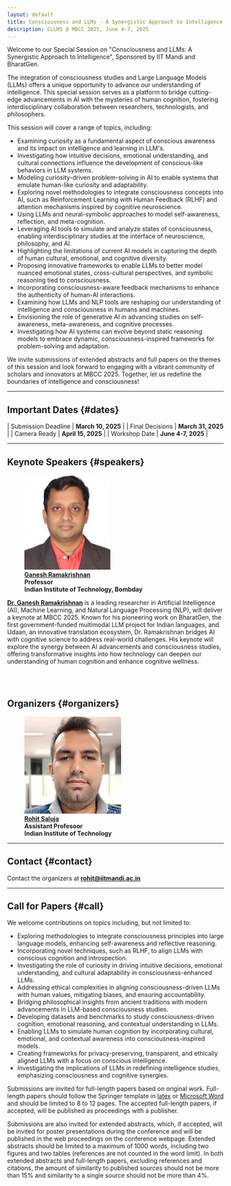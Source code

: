 ```yaml
---
layout: default
title: Consciousness and LLMs - A Synergistic Approach to Intelligence
description: CLLMS @ MBCC 2025, June 4-7, 2025
---
```





Welcome to our Special Session on "Consciousness and LLMs: A Synergistic Approach to Intelligence", Sponsored by IIT Mandi and BharatGen.

The integration of consciousness studies and Large Language Models (LLMs) offers a unique opportunity to advance our understanding of intelligence. This special session serves as a platform to bridge cutting-edge advancements in AI with the mysteries of human cognition, fostering interdisciplinary collaboration between researchers, technologists, and philosophers.

This session will cover a range of topics, including:

+ Examining curiosity as a fundamental aspect of conscious awareness and its impact on intelligence and learning in LLM's. 
+ Investigating how intuitive decisions, emotional understanding, and cultural connections influence the development of conscious-like behaviors in LLM systems. 
+ Modeling curiosity-driven problem-solving in AI to enable systems that emulate human-like curiosity and adaptability.
+ Exploring novel methodologies to integrate consciousness concepts into AI, such as Reinforcement Learning with Human Feedback (RLHF) and attention mechanisms inspired by cognitive neuroscience. 
+ Using LLMs and neural-symbolic approaches to model self-awareness, reflection, and meta-cognition. 
+ Leveraging AI tools to simulate and analyze states of consciousness, enabling interdisciplinary studies at the interface of neuroscience, philosophy, and AI.
+ Highlighting the limitations of current AI models in capturing the depth of human cultural, emotional, and cognitive diversity. 
+ Proposing innovative frameworks to enable LLMs to better model nuanced emotional states, cross-cultural perspectives, and symbolic reasoning tied to consciousness. 
+ Incorporating consciousness-aware feedback mechanisms to enhance the authenticity of human-AI interactions.
+ Examining how LLMs and NLP tools are reshaping our understanding of intelligence and consciousness in humans and machines. 
+ Envisioning the role of generative AI in advancing studies on self-awareness, meta-awareness, and cognitive processes. 
+ Investigating how AI systems can evolve beyond static reasoning models to embrace dynamic, consciousness-inspired frameworks for problem-solving and adaptation.

We invite submissions of extended abstracts and full papers on the themes of this session and look forward to engaging with a vibrant community of scholars and innovators at MBCC 2025. Together, let us redefine the boundaries of intelligence and consciousness!

---
## **Important Dates** {#dates}

| Submission Deadline  | **March 10, 2025** |
| Final Decisions  | **March 31, 2025** |
| Camera Ready  | **April 15, 2025** |
| Workshop Date | **June 4-7, 2025** | 

---


## **Keynote Speakers** {#speakers}
<div class="container">
    <figure>
        <a href="https://beerys.github.io/">
        <img class="img-author" src="assets/imgs/ganeshramakrishnan.png" alt="Ganesh Ramakrishnan"/></a>
        <b><br><a href="https://sites.google.com/cs.washington.edu/william-agnew/home">Ganesh Ramakrishnan</a>
        <br>Professor<br>Indian Institute of Technology, Bombday</b>
    </figure>
</div>

<div class="bio-text">
<a href="https://beerys.github.io/"><b>Dr. Ganesh Ramakrishnan</b></a> is a leading researcher in Artificial Intelligence (AI), Machine Learning, and Natural Language Processing (NLP), will deliver a keynote at MBCC 2025. Known for his pioneering work on BharatGen, the first government-funded multimodal LLM project for Indian languages, and Udaan, an innovative translation ecosystem, Dr. Ramakrishnan bridges AI with cognitive science to address real-world challenges.
His keynote will explore the synergy between AI advancements and consciousness studies, offering transformative insights into how technology can deepen our understanding of human cognition and enhance cognitive wellness.


<br><br>


</div>

## **Organizers** {#organizers}
<div class="container">

<figure>
    <a href="https://candiceschumann.com/">
    <img class="img-author" src="assets/imgs/rohit.jpg" alt="Rohit Saluja"/></a>
    <b><br><a href="https://candiceschumann.com/">Rohit Saluja</a>
    <br>Assistant Profesoor<br>Indian Institute of Technology</b>
</figure>


</div>

---
## **Contact** {#contact}
Contact the organizers at **[rohit@iitmandi.ac.in](mailto:rohit@iitmandi.ac.in)**

---
## **Call for Papers** {#call}

We welcome contributions on topics including, but not limited to:

+ Exploring methodologies to integrate consciousness principles into large language models, enhancing self-awareness and reflective reasoning.
+ Incorporating novel techniques, such as RLHF, to align LLMs with conscious cognition and introspection.
+ Investigating the role of curiosity in driving intuitive decisions, emotional understanding, and cultural adaptability in consciousness-enhanced LLMs.
+ Addressing ethical complexities in aligning consciousness-driven LLMs with human values, mitigating biases, and ensuring accountability.
+ Bridging philosophical insights from ancient traditions with modern advancements in LLM-based consciousness studies.
+ Developing datasets and benchmarks to study consciousness-driven cognition, emotional reasoning, and contextual understanding in LLMs.
+ Enabling LLMs to simulate human cognition by incorporating cultural, emotional, and contextual awareness into consciousness-inspired models.
+ Creating frameworks for privacy-preserving, transparent, and ethically aligned LLMs with a focus on conscious intelligence.
+ Investigating the implications of LLMs in redefining intelligence studies, emphasizing consciousness and cognitive synergies.

Submissions are invited for full-length papers based on original work. Full-length papers should follow the Springer template in [latex](https://resource-cms.springernature.com/springer-cms/rest/v1/content/19338728/data/v1) or [Microsoft Word](https://resource-cms.springernature.com/springer-cms/rest/v1/content/19338734/data/v1) and should be limited to 8 to 12 pages. The accepted full-length papers, if accepted, will be published as proceedings with a publisher. 

Submissions are also invited for extended abstracts, which, if accepted, will be invited for poster presentations during the conference and will be published in the web proceedings on the conference webpage. Extended abstracts should be limited to a maximum of 1000 words, including two figures and two tables (references are not counted in the word limit). In both extended abstracts and full-length papers, excluding references and citations, the amount of similarity to published sources should not be more than 15% and similarity to a single source should not be more than 4%.
